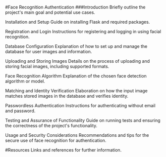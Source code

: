 #Face Recognition Authentication
###Introduction
Briefly outline the project's main goal and potential use cases.

Installation and Setup
Guide on installing Flask and required packages.

Registration and Login
Instructions for registering and logging in using facial recognition.

Database Configuration
Explanation of how to set up and manage the database for user images and information.

Uploading and Storing Images
Details on the process of uploading and storing facial images, including supported formats.

Face Recognition Algorithm
Explanation of the chosen face detection algorithm or model.

Matching and Identity Verification
Elaboration on how the input image matches stored images in the database and verifies identity.

Passwordless Authentication
Instructions for authenticating without email and password.

Testing and Assurance of Functionality
Guide on running tests and ensuring the correctness of the project's functionality.

Usage and Security Considerations
Recommendations and tips for the secure use of face recognition for authentication.

#Resources
Links and references for further information.


